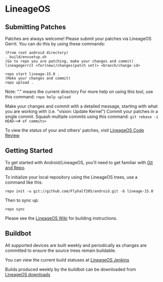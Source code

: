 LineageOS
===========

Submitting Patches
------------------

Patches are always welcome!  Please submit your patches via LineageOS Gerrit.
You can do this by using these commands:

    (From root android directory)
    . build/envsetup.sh
    (Go to repo you are patching, make your changes and commit)
    lineagegerrit <for(new)/changes(patch set)> <branch/change-id>

    repo start lineage-15.0 .
    (Make your changes and commit)
    repo upload .

Note: "." means the current directory
For more help on using this tool, use this command: `repo help upload`

Make your changes and commit with a detailed message, starting with what you are working with (i.e. "vision: Update Kernel")
Commit your patches in a single commit. Squash multiple commits using this command: `git rebase -i HEAD~<# of commits>`

To view the status of your and others' patches, visit [LineageOS Code Review](https://review.lineageos.org/)


Getting Started
---------------

To get started with Android/LineageOS, you'll need to get
familiar with [Git and Repo](https://source.android.com/source/using-repo.html).

To initialize your local repository using the LineageOS trees, use a command like this:

    repo init -u git://github.com/Flyhalf205/android.git -b lineage-15.0

Then to sync up:

    repo sync

Please see the [LineageOS Wiki](https://wiki.lineageos.org/) for building instructions.


Buildbot
--------

All supported devices are built weekly and periodically as changes are committed to ensure the source trees remain buildable.

You can view the current build statuses at [LineageOS Jenkins](https://jenkins.lineageos.org/)

Builds produced weekly by the buildbot can be downloaded from [LineageOS downloads](https://download.lineageos.org/)

